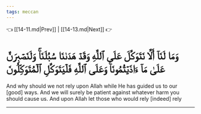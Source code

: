 ```yaml
---
tags: meccan
---
```


👈 [[14-11.md|Prev]] | [[14-13.md|Next]] 👉

# وَمَا لَنَآ أَلَّا نَتَوَكَّلَ عَلَى ٱللَّهِ وَقَدۡ هَدَىٰنَا سُبُلَنَاۚ وَلَنَصۡبِرَنَّ عَلَىٰ مَآ ءَاذَيۡتُمُونَاۚ وَعَلَى ٱللَّهِ فَلۡيَتَوَكَّلِ ٱلۡمُتَوَكِّلُونَ

And why should we not rely upon Allah while He has guided us to our [good] ways. And we will surely be patient against whatever harm you should cause us. And upon Allah let those who would rely [indeed] rely

---

